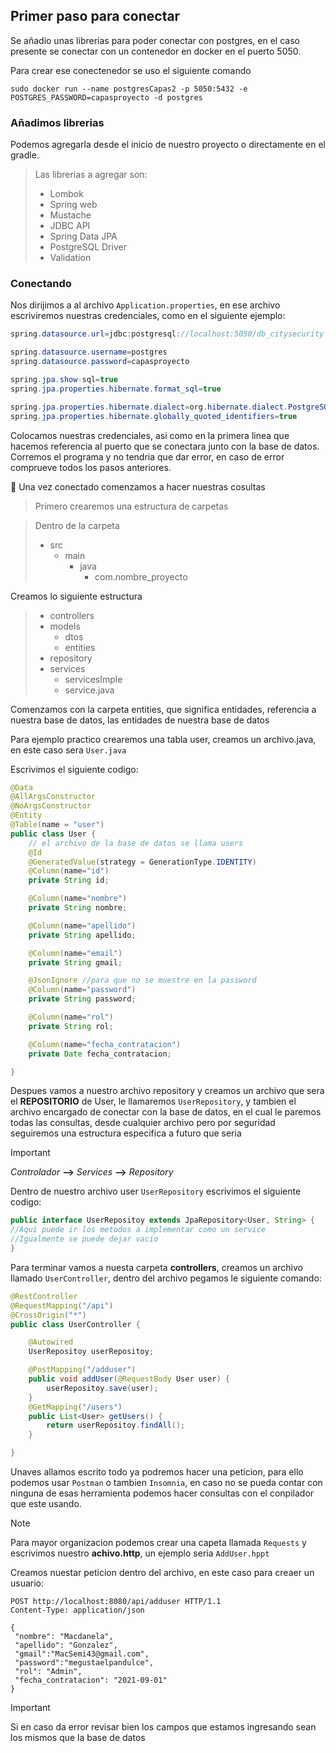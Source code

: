 ## Primer paso para conectar

Se añadio unas librerias para poder conectar con postgres, en el caso presente se conectar con un contenedor en docker en el puerto 5050.

Para crear ese conectenedor se uso el siguiente comando

```terminal
sudo docker run --name postgresCapas2 -p 5050:5432 -e POSTGRES_PASSWORD=capasproyecto -d postgres 
```
### Añadimos librerias
Podemos agregarla desde el inicio de nuestro proyecto o directamente en el gradle.
> Las librerias a agregar son:
>* Lombok
>* Spring web
>* Mustache
>* JDBC API
>* Spring Data JPA
>* PostgreSQL Driver
>* Validation

### Conectando
Nos dirijimos a al archivo `Application.properties`, en ese archivo escriviremos nuestras credenciales, como en el siguiente ejemplo:
```java
spring.datasource.url=jdbc:postgresql://localhost:5050/db_citysecurity

spring.datasource.username=postgres
spring.datasource.password=capasproyecto

spring.jpa.show-sql=true
spring.jpa.properties.hibernate.format_sql=true

spring.jpa.properties.hibernate.dialect=org.hibernate.dialect.PostgreSQLDialect
spring.jpa.properties.hibernate.globally_quoted_identifiers=true
```
Colocamos nuestras credenciales, asi como en la primera linea que hacemos referencia al puerto que se conectara junto con la base de datos.
Corremos el programa y no tendria que dar error, en caso de error comprueve todos los pasos anteriores.

:tada: Una vez conectado comenzamos a hacer nuestras cosultas

>Primero crearemos una estructura de carpetas

> Dentro de la carpeta
> * src 
>   * main
>     * java 
>       * com.nombre_proyecto

Creamos lo siguiente estructura
> * controllers
> * models
>   * dtos
>   * entities
> * repository
> * services
>   *  servicesImple
>   *  service.java

Comenzamos con la carpeta entities, que significa entidades, referencia a nuestra base de datos, las entidades de
nuestra base de datos

Para ejemplo practico crearemos una tabla user,
creamos un archivo.java, en este caso sera `User.java`

Escrivimos el siguiente codigo:

```java
@Data
@AllArgsConstructor
@NoArgsConstructor
@Entity
@Table(name = "user")
public class User {
    // el archivo de la base de datos se llama users
    @Id
    @GeneratedValue(strategy = GenerationType.IDENTITY)
    @Column(name="id")
    private String id;

    @Column(name="nombre")
    private String nombre;

    @Column(name="apellido")
    private String apellido;

    @Column(name="email")
    private String gmail;

    @JsonIgnore //para que no se muestre en la password
    @Column(name="password")
    private String password;

    @Column(name="rol")
    private String rol;

    @Column(name="fecha_contratacion")
    private Date fecha_contratacion;

}
```

Despues vamos a nuestro archivo repository y creamos un archivo que sera el **REPOSITORIO** de User, le llamaremos `UserRepository`, 
y tambien el archivo encargado de conectar con la base de datos, en el cual le paremos todas las consultas, desde cualquier archivo
pero por seguridad seguiremos una estructura especifica a futuro que seria

> [!IMPORTANT]
>*Controlador* **-->** *Services* **-->** *Repository*

Dentro de nuestro archivo user `UserRepository` escrivimos el siguiente codigo:
```java
public interface UserRepositoy extends JpaRepository<User, String> {
//Aqui puede ir los metodos a implementar como un service
//Igualmente se puede dejar vacio    
}
```
Para terminar vamos a nuesta carpeta **controllers**, creamos un archivo llamado `UserController`,
dentro del archivo pegamos le siguiente comando:

```java
@RestController
@RequestMapping("/api")
@CrossOrigin("*")
public class UserController {

    @Autowired
    UserRepositoy userRepositoy;

    @PostMapping("/adduser")
    public void addUser(@RequestBody User user) {
        userRepositoy.save(user);
    }
    @GetMapping("/users")
    public List<User> getUsers() {
        return userRepositoy.findAll();
    }

}
```

Unaves allamos escrito todo ya podremos hacer una peticion, para ello podemos usar `Postman` o tambien `Insomnia`,
en caso no se pueda contar con ninguna de esas herramienta podemos hacer consultas con el conpilador que este usando.

> [!NOTE]
>Para mayor organizacion podemos crear una capeta llamada `Requests` y escrivimos nuestro **achivo.http**,
> un ejemplo seria `AddUser.hppt`

Creamos nuestar peticion dentro del archivo, en este caso para creaer un usuario:
 ```http request
 POST http://localhost:8080/api/adduser HTTP/1.1
Content-Type: application/json

{
  "nombre": "Macdanela",
  "apellido": "Gonzalez",
  "gmail":"MacSemi43@gmail.com",
  "password":"megustaelpandulce",
  "rol": "Admin",
  "fecha_contratacion": "2021-09-01"
}
 ```
> [!IMPORTANT]
>Si en caso da error revisar bien los campos que estamos ingresando sean los mismos que la base de datos



